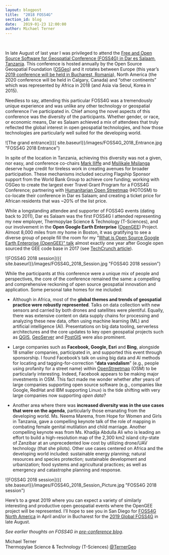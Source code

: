 ```yaml
---
layout: blogpost
title:  "2018 FOSS4G"
section_id: blog
date:   2019-01-23 12:00:00
author: Michael Terner
---
```


<br />

In late August of last year I was privileged to attend the <a href="https://2018.foss4g.org/" target="_blank">Free and Open Source Software for Geospatial Conference (FOSS4G) in Dar es Salaam, Tanzania</a>. This conference is hosted annually by the Open Source Geospatial Foundation ([OSGeo](https://www.osgeo.org/)) and it rotates between Europe (this year’s <a href="https://2019.foss4g.org" target="_blank">2019 conference will be held in Bucharest, Romania</a>), North America (the 2020 conference will be held in Calgary, Canada) and “other continents” which was represented by Africa in 2018 (and Asia via Seoul, Korea in 2015).

Needless to say, attending this particular FOSS4G was a tremendously unique experience and was unlike any other technology or geospatial conference I’ve participated in. Chief among the novel aspects of this conference was the diversity of the participants. Whether gender, or race, or economic means, Dar es Salaam achieved a mix of attendees that truly reflected the global interest in open geospatial technologies, and how those technologies are particularly well suited for the developing world.


![The grand entrance]({{ site.baseurl}}/images/FOSS4G_2018_Entrance.jpg "FOSS4G 2018 Entrance")

In spite of the location in Tanzania, achieving this diversity was not a given, nor easy, and conference co-chairs <a href="https://twitter.com/markiliffe" target="_blank">Mark Iliffe</a> and <a href="https://twitter.com/msilikale05" target="_blank">Msilikale Msilanga</a> deserve huge credit for tireless work in creating avenues for broader participation. These mechanisms included securing Flagship Sponsor support from the World Bank Group to achieve core funding; working with OSGeo to create the largest ever Travel Grant Program for a FOSS4G Conference; partnering with <a href="https://www.hotosm.org/" target="_blank">Humanitarian Open Streetmap</a> (HOTOSM) to co-locate their conference in Dar es Salaam; and creating a ticket price for African residents that was ~20% of the list price.

While a longstanding attendee and supporter of FOSS4G events (dating back to 2011), Dar es Salaam was the first FOSS4G I attended representing my new employer, Thermopylae Science & Technology (T-Sciences), and our involvement in the **Open Google Earth Enterprise** (<a href="https://www.opengee.org/" target="_blank">OpenGEE</a>) Project. Almost 8,000 miles from my home in Boston, it was gratifying to see a diverse group of people fill the room for my  “<a href="https://drive.google.com/file/d/1Fmc3yUkR1O4kqt62vz1lIjQwFOrqXZW8/view/" target="_blank">What is Open Source Google Earth Enterprise (OpenGEE)" talk</a> almost exactly one year after Google open sourced the GEE code base in 2017 (see <a href="https://techcrunch.com/2017/01/31/google-will-soon-open-source-google-earth-enterprise/" target="_blank">TechCrunch article</a>).

 ![FOSS4G 2018 session]({{ site.baseurl}}/images/FOSS4G_2018_Session.jpg "FOSS4G 2018 session")

While the participants at this conference were a unique mix of people and perspectives, the core of the conference remained the same: a compelling and comprehensive reckoning of open source geospatial innovation and application. Some personal take homes for me included:

* Although in Africa, most of the **global themes and trends of geospatial practice were robustly represented**. Talks on data collection with new sensors and carried by both drones and satellites were plentiful. Equally, there was extensive content on data supply chains for processing and analyzing these new data, often using machine learning (ML) and artificial intelligence (AI). Presentations on big data tooling, serverless architectures and the core updates to key open geospatial projects such as <a href="https://qgis.org/" target="_blank">QGIS</a>, <a href="http://geoserver.org/" target="_blank">GeoServer</a> and <a href="https://postgis.net/" target="_blank">PostGIS</a> were also prominent.

* Large companies such as **Facebook, Google, Esri** and **Bing**, alongside 18 smaller companies, participated in, and supported this event through sponsorship. I found Facebook’s talk on using big data and AI methods for locating and tagging-for-correction “**data vandalism**” (e.g., people using profanity for a street name) within <a href="https://www.openstreetmap.org/" target="_blank">OpenStreetmap</a> (OSM) to be particularly interesting. Indeed, Facebook appears to be making major investments in OSM. This fact made me wonder whether after years of large companies supporting open source software (e.g., companies like Google, RedHat and IBM supporting Linux) is the tide shifting with very large companies now supporting _open data_?

* Another area where there was **increased diversity was in the use cases that were on the agenda**, particularly those emanating from the developing world. Ms. Neema Marema, from Hope for Women and Girls in Tanzania, gave a compelling keynote talk of the role of mapping in combating female genital mutilation and child marriage. Another compelling keynote was from Ms. Khadija Abdulla Ali who is leading an effort to build a high-resolution map of the 2,300 km2 island city-state of Zanzibar at an unprecedented low cost by utilizing drone/UAV technology (that she pilots). Other use cases centered on Africa and the developing world included: sustainable energy planning; natural resources and species protection; sustainable development and urbanization; food systems and agricultural practices; as well as emergency and catastrophe planning and response.

![FOSS4G 2018 session]({{ site.baseurl}}/images/FOSS4G_2018_Session_Picture.jpg "FOSS4G 2018 session")


Here’s to a great 2019 where you can expect a variety of similarly interesting and productive open geospatial events where the OpenGEE project will be represented. I’ll hope to see you in San Diego for <a href="https://2019.foss4g-na.org/" target="_blank">FOSS4G North America</a> in April and/or in Bucharest for the <a href="https://2019.foss4g.org/" target="_blank">2019 Global FOSS4G</a> in late August.


_See earlier thoughts on FOSS4G in <a href="http://www.t-sciences.com/news/foss4g-and-the-open-sourcing-of-google-earth-enterprise-gee" target="_blank">pre-conference blog</a>_.


Michael Terner <br>
Thermopylae Science & Technology (T-Sciences)
<a href="https://twitter.com/TernerGeo)" target="_blank">@TernerGeo</a>



